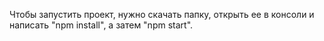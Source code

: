 Чтобы запустить проект, нужно скачать папку, открыть ее в консоли и написать "npm install", а затем "npm start".